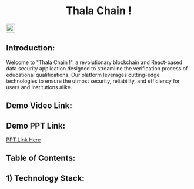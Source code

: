 <h1 align="center">Thala Chain !</h1>
<p align="center">
</p>

<a href="https://hack36.com"> <img src="https://i.postimg.cc/FFwvfkGk/built-at-hack36.png" height=24px> </a>

## Introduction:
Welcome to "Thala Chain !", a revolutionary blockchain and React-based data security application designed to streamline the verification process of educational qualifications. Our platform leverages cutting-edge technologies to ensure the utmost security, reliability, and efficiency for users and institutions alike.

## Demo Video Link:

## Demo PPT Link:
<a href="https://docs.google.com/presentation/d/1e1liWH7eLy_hKkHDX6MhU95mzDJ3dz40RAieYXARVfM/edit?usp=sharing"> PPT Link Here </a>


## Table of Contents:

## 1) Technology Stack:


